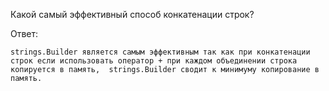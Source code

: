 Какой самый эффективный способ конкатенации строк?

Ответ:
```
strings.Builder является самым эффективным так как при конкатенации 
строк если использовать оператор + при каждом объединении строка 
копируется в память,  strings.Builder сводит к минимуму копирование в память.
```